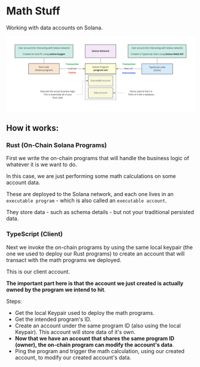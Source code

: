 # Math Stuff

Working with data accounts on Solana.

![](solana-accounts.jpg)

## How it works:

### Rust (On-Chain Solana Programs)

First we write the on-chain programs that will handle the business logic of whatever it is we want to do.   
   
In this case, we are just performing some math calculations on some account data.   
   
These are deployed to the Solana network, and each one lives in an `executable program` - which is also called an `executable account`.   

They store data - such as schema details - but not your traditional persisted data.

### TypeScript (Client)

Next we invoke the on-chain programs by using the same local keypair (the one we used to deploy our Rust programs) to create 
an account that will transact with the math programs we deployed.   

This is our client account.   

**The important part here is that the account we just created is actually owned by the program we intend to hit**.

Steps:
- Get the local Keypair used to deploy the math programs.
- Get the intended program's ID.
- Create an account under the same program ID (also using the local Keypair). This account will store data of it's own.
- **Now that we have an account that shares the same program ID (owner), the on-chain program can modify the account's data**.
- Ping the program and trigger the math calculation, using our created account, to modify our created account's data.
